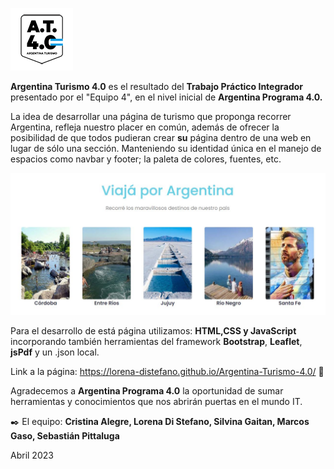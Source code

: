   ![AT4.0](./landingPage/img/AT40-readme.png) 

**Argentina Turismo 4.0** es el resultado del **Trabajo Práctico Integrador** presentado por el "Equipo 4", en el nivel inicial de **Argentina Programa 4.0.**

La idea de desarrollar una página de turismo que proponga recorrer Argentina, refleja nuestro placer en común, además de ofrecer la posibilidad de que todos pudieran crear **su** página dentro de una web en lugar de sólo una sección. Manteniendo su identidad única en el manejo de espacios como navbar y footer; la paleta de colores, fuentes, etc.

![AT4.0_principal](./landingPage/img/AT40-landingPage.JPG)


Para el desarrollo de está página utilizamos: **HTML,CSS y JavaScript** incorporando también herramientas del framework **Bootstrap**, **Leaflet**, **jsPdf** y un .json local.

Link a la página: https://lorena-distefano.github.io/Argentina-Turismo-4.0/    🚀 


Agradecemos a **Argentina Programa 4.0** la oportunidad de sumar herramientas y conocimientos que nos abrirán puertas en el mundo IT.

✒️ El equipo: **Cristina Alegre, Lorena Di Stefano, Silvina Gaitan, Marcos Gaso, Sebastián Pittaluga**

Abril 2023
